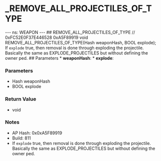 # _REMOVE_ALL_PROJECTILES_OF_TYPE

--- ns: WEAPON --- ## REMOVE_ALL_PROJECTILES_OF_TYPE  // 0xFC52E0F37E446528 0xA5F89919 void REMOVE_ALL_PROJECTILES_OF_TYPE(Hash weaponHash, BOOL explode);  If `explode` true, then removal is done through exploding the projectile. Basically the same as EXPLODE_PROJECTILES but without defining the owner ped.  ## Parameters * **weaponHash**: * **explode**:

### Parameters
* Hash weaponHash
* BOOL explode

### Return Value
* void

### Notes
* AP Hash: 0x0xA5F89919
* Build: 811
* If `explode` true, then removal is done through exploding the projectile. Basically the same as EXPLODE_PROJECTILES but without defining the owner ped.

